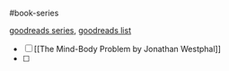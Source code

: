 #book-series 

[goodreads series](https://www.goodreads.com/series/343502-the-mit-press-essential-knowledge), [goodreads list](https://www.goodreads.com/list/show/114241.MIT_Press_Essential_Knowledge_Series) 

- [ ] [[The Mind-Body Problem by Jonathan Westphal]] 
- [ ] 